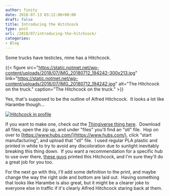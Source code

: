 ```yaml
---
author: finity
date: 2018-07-13 03:12:08+00:00
draft: false
title: Introducing the Hitchcock
type: post
url: /2018/07/introducing-the-hitchcock/
categories:
- Blog
---
```


Some trucks have testicles, mine has a Hitchcock.

{{< figure src="https://static.notmet.net/wp-content/uploads/2018/07/IMG_20180712_194242-300x213.jpg" link="https://static.notmet.net/wp-content/uploads/2018/07/IMG_20180712_194242.jpg" alt="The Hitchcock on the truck." caption="The Hitchcock on the truck." >}}

Yes, that's supposed to be the outline of Alfred Hitchcock.  It looks a lot like Harambe though...

[![Hitchcock in profile](https://static.notmet.net/wp-content/uploads/2018/07/IMG_20180712_193439-265x300.jpg)
](https://static.notmet.net/wp-content/uploads/2018/07/IMG_20180712_193439.jpg)

If you want to make one, check out the [Thingiverse thing here](https://www.thingiverse.com/thing:2995421).  Download all files, open the zip up, and under "files" you'll find an "stl" file.  Hop on over to [https://www.hubs.com/](https://www.hubs.com/), click "start manufacturing", and upload that "stl" file.  I used regular PLA plastic and printed in white to try to avoid any discoloration due to sunlight inevitably breaking this thing down.  If you want a recommendation for a specific hub to use over there, [these guys](https://www.hubs.com/users/autotiv) printed this Hitchcock, and I'm sure they'll do a great job for you too.

For the next go with this, I'll add some definition to the print, and maybe change the way the right side and bottom are laid out.  Having something that looks like Harambe is also great, but it might be a clearer joke to everyone else in traffic if it's clearly Alfred Hitchcock staring back at them.

